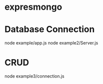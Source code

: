# expresmongo 

# Database Connection
node example/app.js
node example2/Server.js

# CRUD
node example3/connection.js
